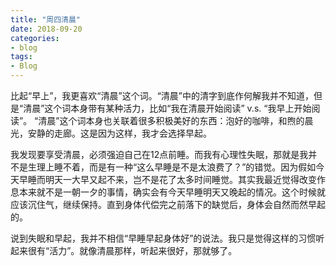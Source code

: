 ```yaml
---
title: "周四清晨"
date: 2018-09-20
categories:
- blog
tags:
- Blog
---
```



  比起“早上”，我更喜欢“清晨”这个词。“清晨”中的清字到底作何解我并不知道，但是“清晨”这个词本身带有某种活力，比如“我在清晨开始阅读” v.s. “我早上开始阅读”。 “清晨”这个词本身也关联着很多积极美好的东西：泡好的咖啡，和煦的晨光，安静的走廊。这是因为这样，我才会选择早起。
  
  我发现要享受清晨，必须强迫自己在12点前睡。而我有心理性失眠，那就是我并不是生理上睡不着，而是有一种“这么早睡是不是太浪费了？”的错觉。因为假如今天早睡而明天一大早又起不来，岂不是花了太多时间睡觉。其实我最近觉得改变作息本来就不是一朝一夕的事情，确实会有今天早睡明天又晚起的情况。这个时候就应该沉住气，继续保持。直到身体代偿完之前落下的缺觉后，身体会自然而然早起的。
  
  说到失眠和早起，我并不相信“早睡早起身体好”的说法。我只是觉得这样的习惯听起来很有“活力”。就像清晨那样，听起来很好，那就够了。
